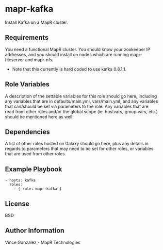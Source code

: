 mapr-kafka
========

Install Kafka on a MapR cluster.

Requirements
------------

You need a functional MapR cluster. You should know your zookeeper IP addresses, and you should install on nodes which are running mapr-fileserver and mapr-nfs.

* Note that this currently is hard coded to use kafka 0.8.1.1. 

Role Variables
--------------

A description of the settable variables for this role should go here, including any variables that are in defaults/main.yml, vars/main.yml, and any variables that can/should be set via parameters to the role. Any variables that are read from other roles and/or the global scope (ie. hostvars, group vars, etc.) should be mentioned here as well.

Dependencies
------------

A list of other roles hosted on Galaxy should go here, plus any details in regards to parameters that may need to be set for other roles, or variables that are used from other roles.

Example Playbook
-------------------------

```
- hosts: kafka
  roles:
    - { role: mapr-kafka }
```


License
-------

BSD

Author Information
------------------

Vince Gonzalez - MapR Technologies
